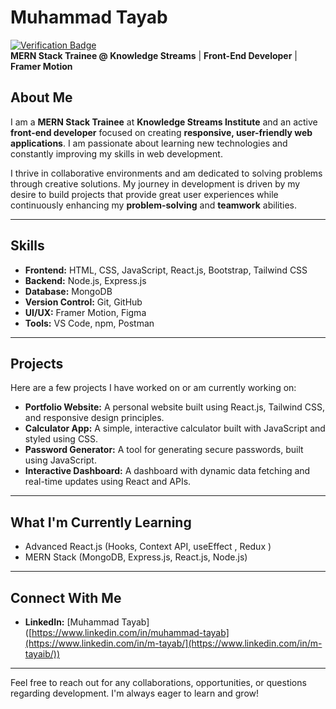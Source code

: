 # Muhammad Tayab

[![Verification Badge](https://img.shields.io/badge/verified-yes-green)](https://www.linkedin.com/in/muhammad-tayab)  
**MERN Stack Trainee @ Knowledge Streams** | **Front-End Developer** | **Framer Motion**

## About Me

I am a **MERN Stack Trainee** at **Knowledge Streams Institute** and an active **front-end developer** focused on creating **responsive, user-friendly web applications**. I am passionate about learning new technologies and constantly improving my skills in web development.

I thrive in collaborative environments and am dedicated to solving problems through creative solutions. My journey in development is driven by my desire to build projects that provide great user experiences while continuously enhancing my **problem-solving** and **teamwork** abilities.

---

## Skills

- **Frontend:** HTML, CSS, JavaScript, React.js, Bootstrap, Tailwind CSS
- **Backend:** Node.js, Express.js
- **Database:** MongoDB
- **Version Control:** Git, GitHub
- **UI/UX:** Framer Motion, Figma
- **Tools:** VS Code, npm, Postman

---

## Projects

Here are a few projects I have worked on or am currently working on:

- **Portfolio Website:** A personal website built using React.js, Tailwind CSS, and responsive design principles.
- **Calculator App:** A simple, interactive calculator built with JavaScript and styled using CSS.
- **Password Generator:** A tool for generating secure passwords, built using JavaScript.
- **Interactive Dashboard:** A dashboard with dynamic data fetching and real-time updates using React and APIs.

---

## What I'm Currently Learning

- Advanced React.js (Hooks, Context API, useEffect , Redux )
- MERN Stack (MongoDB, Express.js, React.js, Node.js)


---

## Connect With Me

- **LinkedIn:** [Muhammad Tayab]([https://www.linkedin.com/in/muhammad-tayab](https://www.linkedin.com/in/m-tayab/](https://www.linkedin.com/in/m-tayaib/))

---

Feel free to reach out for any collaborations, opportunities, or questions regarding development. I'm always eager to learn and grow!
